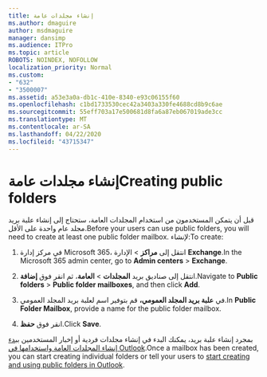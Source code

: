 ```yaml
---
title: إنشاء مجلدات عامة
ms.author: dmaguire
author: msdmaguire
manager: dansimp
ms.audience: ITPro
ms.topic: article
ROBOTS: NOINDEX, NOFOLLOW
localization_priority: Normal
ms.custom:
- "632"
- "3500007"
ms.assetid: a53e3a0a-db1c-410e-8340-e93c06155f60
ms.openlocfilehash: c1bd1733530cec42a3403a330fe4688cd8b9c6ae
ms.sourcegitcommit: 55eff703a17e500681d8fa6a87eb067019ade3cc
ms.translationtype: MT
ms.contentlocale: ar-SA
ms.lasthandoff: 04/22/2020
ms.locfileid: "43715347"
---
```

# <a name="creating-public-folders"></a><span data-ttu-id="86537-102">إنشاء مجلدات عامة</span><span class="sxs-lookup"><span data-stu-id="86537-102">Creating public folders</span></span>

<span data-ttu-id="86537-103">قبل أن يتمكن المستخدمون من استخدام المجلدات العامة، ستحتاج إلى إنشاء علبة بريد مجلد عام واحدة على الأقل.</span><span class="sxs-lookup"><span data-stu-id="86537-103">Before your users can use public folders, you will need to create at least one public folder mailbox.</span></span> <span data-ttu-id="86537-104">لإنشاء:</span><span class="sxs-lookup"><span data-stu-id="86537-104">To create:</span></span>
  
1. <span data-ttu-id="86537-105">في مركز إدارة Microsoft 365، انتقل إلى **مراكز** \> الإدارة **Exchange**.</span><span class="sxs-lookup"><span data-stu-id="86537-105">In the Microsoft 365 admin center, go to **Admin centers** \> **Exchange**.</span></span>

2. <span data-ttu-id="86537-106">انتقل إلى صناديق بريد **المجلدات** \> **العامة**، ثم انقر فوق **إضافة**.</span><span class="sxs-lookup"><span data-stu-id="86537-106">Navigate to **Public folders** \> **Public folder mailboxes**, and then click **Add**.</span></span>

3. <span data-ttu-id="86537-107">في **علبة بريد المجلد العمومي،** قم بتوفير اسم لعلبة بريد المجلد العمومي.</span><span class="sxs-lookup"><span data-stu-id="86537-107">In **Public Folder Mailbox**, provide a name for the public folder mailbox.</span></span>

4. <span data-ttu-id="86537-108">انقر فوق **حفظ**.</span><span class="sxs-lookup"><span data-stu-id="86537-108">Click **Save**.</span></span>

<span data-ttu-id="86537-109">بمجرد إنشاء علبة بريد، يمكنك البدء في إنشاء مجلدات فردية أو إخبار المستخدمين [ببدء إنشاء المجلدات العامة واستخدامها في Outlook](https://support.office.com/article/Create-and-share-a-public-folder-in-Outlook-a2835011-d524-4a5c-a207-05c159bb2a97).</span><span class="sxs-lookup"><span data-stu-id="86537-109">Once a mailbox has been created, you can start creating individual folders or tell your users to [start creating and using public folders in Outlook](https://support.office.com/article/Create-and-share-a-public-folder-in-Outlook-a2835011-d524-4a5c-a207-05c159bb2a97).</span></span>
  